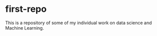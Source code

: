 # first-repo
This is a repository of some of my individual work on data science and Machine Learning. 
